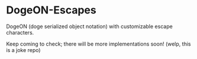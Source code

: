 # DogeON-Escapes
DogeON (doge serialized object notation) with customizable escape characters.

Keep coming to check; there will be more implementations soon! (welp, this is a joke repo)

